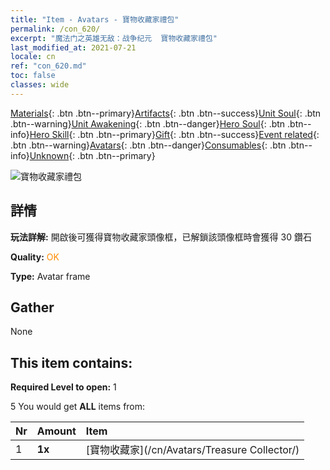 ```yaml
---
title: "Item - Avatars - 寶物收藏家禮包"
permalink: /con_620/
excerpt: "魔法门之英雄无敌：战争纪元  寶物收藏家禮包"
last_modified_at: 2021-07-21
locale: cn
ref: "con_620.md"
toc: false
classes: wide
---
```

 [Materials](/ItemsCN/){: .btn .btn--primary}[Artifacts](/ItemsCN/Artifacts/){: .btn .btn--success}[Unit Soul](/ItemsCN/UnitSoul/){: .btn .btn--warning}[Unit Awakening](/ItemsCN/UnitAwakening/){: .btn .btn--danger}[Hero Soul](/ItemsCN/HeroSoul/){: .btn .btn--info}[Hero Skill](/ItemsCN/HeroSkill/){: .btn .btn--primary}[Gift](/ItemsCN/Gift/){: .btn .btn--success}[Event related](/ItemsCN/Events/){: .btn .btn--warning}[Avatars](/ItemsCN/Avatars/){: .btn .btn--danger}[Consumables](/ItemsCN/Consumables/){: .btn .btn--info}[Unknown](/ItemsCN/Unknown/){: .btn .btn--primary}

 ![寶物收藏家禮包](/images/t/i_907003.png)

## 詳情
 **玩法詳解:** 開啟後可獲得寶物收藏家頭像框，已解鎖該頭像框時會獲得 30 鑽石

 **Quality:** <span style="color: #FF8C00">OK</span>

 **Type:** Avatar frame

## Gather

  None

## This item contains:

 **Required Level to open:** 1

 5 You would get **ALL** items  from:

  | Nr | Amount |     Item    |
  |:---|:-------|:------------|
  | 1 |  **1x** | [寶物收藏家](/cn/Avatars/Treasure Collector/) |  | 

